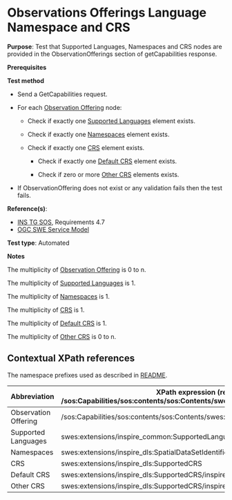 # Observations Offerings Language Namespace and CRS

**Purpose**: Test that Supported Languages, Namespaces and CRS nodes are provided in the ObservationOfferings section of getCapabilities response.

**Prerequisites**

**Test method**

* Send a GetCapabilities request.

* For each [Observation Offering](#observationOffering) node:

  * Check if exactly one [Supported Languages](#supportedLanguages) element exists.

  * Check if exactly one [Namespaces](#namespaces) element exists.

  * Check if exactly one [CRS](#crs) element exists.

    * Check if exactly one [Default CRS](#defaultcrs) element exists.

    * Check if zero or more [Other CRS](#othercrs) elements exists.

* If ObservationOffering does not exist or any validation fails then the test fails.

**Reference(s)**:

* [INS TG SOS](http://inspire.ec.europa.eu/id/document/tg/download-sos/1.0), Requirements 4.7
* [OGC SWE Service Model](http://portal.opengeospatial.org/files/?artifact_id=38476)

**Test type**: Automated

**Notes**

The multiplicity of [Observation Offering](#observationOffering) is 0 to n.

The multiplicity of [Supported Languages](#supportedLanguages) is 1.

The multiplicity of [Namespaces](#namespaces) is 1.

The multiplicity of [CRS](#crs) is 1.

The multiplicity of [Default CRS](#defaultcrs) is 1.

The multiplicity of [Other CRS](#othercrs) is 0 to n.

## Contextual XPath references

The namespace prefixes used as described in [README](./README.md#namespaces).

| Abbreviation                                               |  XPath expression (relative to /sos:Capabilities/sos:contents/sos:Contents/swes:offering/sos:ObservationOffering) |
| ---------------------------------------------------------- | ------------------------------------------------------------------------- |
| Observation Offering <a name="observationOffering"></a> | /sos:Capabilities/sos:contents/sos:Contents/swes:offering/sos:ObservationOffering |
| Supported Languages <a name="supportedLanguages"></a> | swes:extensions/inspire_common:SupportedLanguages |
| Namespaces <a name="namespaces"></a> | swes:extensions/inspire_dls:SpatialDataSetIdentifier/inspire_common:Namespace |
| CRS <a name="crs"></a> | swes:extensions/inspire_dls:SupportedCRS |
| Default CRS <a name="defaultcrs"></a> | swes:extensions/inspire_dls:SupportedCRS/inspire_dls:DefaultCRS |
| Other CRS <a name="othercrs"></a> | swes:extensions/inspire_dls:SupportedCRS/inspire_dls:OtherCRS |